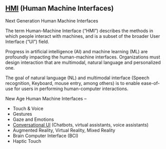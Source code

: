 ## [HMI](https://hmi-digital.github.io/) (Human Machine Interfaces)

Next Generation Human Machine Interfaces

The term Human-Machine Interface (“HMI”) describes the methods in which people interact with machines, and is a subset of the broader User Interface (“UI”) field.

Progress in artificial intelligence (AI) and machine learning (ML) are profoundly impacting the human-machine interfaces. Organizations must design interaction that are multimodal, natural language and personalized one.

The goal of natural language (NL) and multimodal interface (Speech recognition, Keyboard, mouse entry, among others) is to enable ease-of-use for users in performing human-computer interactions.

New Age Human Machine Interfaces –
-	Touch & Voice 
-	Gestures
-	Gaze and Emotions
-	[Conversational UI](https://github.com/hmi-digital/Conversational_UI) (Chatbots, virtual assistants, voice assistants)
-	 Augmented Reality, Virtual Reality, Mixed Reality
-	Brain Computer Interface (BCI)
-	Haptic Touch
